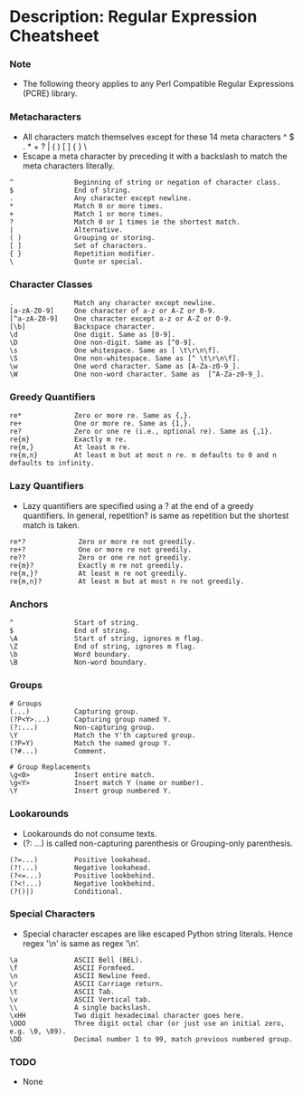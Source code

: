 # Description: Regular Expression Cheatsheet

### Note
* The following theory applies to any Perl Compatible Regular Expressions (PCRE) library.

### Metacharacters
* All characters match themselves except for these 14 meta characters ^ $ . * + ? | ( ) [ ] { } \ 
* Escape a meta character by preceding it with a backslash to match the meta characters literally.
```
^               Beginning of string or negation of character class.
$               End of string.
.               Any character except newline.
*               Match 0 or more times.
+               Match 1 or more times.
?               Match 0 or 1 times ie the shortest match.
|               Alternative.
( )             Grouping or storing.
[ ]             Set of characters.
{ }             Repetition modifier.
\               Quote or special.
```

### Character Classes
```
.               Match any character except newline.
[a-zA-Z0-9]     One character of a-z or A-Z or 0-9.
[^a-zA-Z0-9]	One character except a-z or A-Z or 0-9.
[\b]	        Backspace character.
\d              One digit. Same as [0-9].
\D              One non-digit. Same as [^0-9].
\s              One whitespace. Same as [ \t\r\n\f].
\S              One non-whitespace. Same as [^ \t\r\n\f].
\w              One word character. Same as [A-Za-z0-9_].
\W              One non-word character. Same as  [^A-Za-z0-9_].
```

### Greedy Quantifiers
```
re*             Zero or more re. Same as {,}.
re+             One or more re. Same as {1,}.
re?             Zero or one re (i.e., optional re). Same as {,1}.
re{m}           Exactly m re.
re{m,}          At least m re.
re{m,n}         At least m but at most n re. m defaults to 0 and n defaults to infinity. 
```

### Lazy Quantifiers
* Lazy quantifiers are specified using a ? at the end of a greedy quantifiers. In general, repetition? is same as 
  repetition but the shortest match is taken.
```
re*?             Zero or more re not greedily.
re+?             One or more re not greedily.
re??             Zero or one re not greedily. 
re{m}?           Exactly m re not greedily.
re{m,}?          At least m re not greedily.
re{m,n}?         At least m but at most n re not greedily. 
```

### Anchors
```
^               Start of string.
$               End of string.
\A              Start of string, ignores m flag.
\Z              End of string, ignores m flag.
\b              Word boundary.
\B              Non-word boundary.
```

### Groups
```
# Groups
(...)           Capturing group.
(?P<Y>...)      Capturing group named Y.
(?:...)         Non-capturing group.
\Y              Match the Y'th captured group.
(?P=Y)  	    Match the named group Y.
(?#...)         Comment.

# Group Replacements
\g<0>           Insert entire match.
\g<Y>           Insert match Y (name or number).
\Y              Insert group numbered Y.
```

### Lookarounds
* Lookarounds do not consume texts.
* (?: ...) is called non-capturing parenthesis or Grouping-only parenthesis.
```
(?=...)         Positive lookahead.
(?!...)         Negative lookahead.
(?<=...)        Positive lookbehind.
(?<!...)        Negative lookbehind.
(?()|)          Conditional.
```

### Special Characters
* Special character escapes are like escaped Python string literals. Hence regex '\n' is same as regex '\\n'.
```
\a              ASCII Bell (BEL).
\f              ASCII Formfeed.
\n              ASCII Newline feed.
\r              ASCII Carriage return.
\t              ASCII Tab.
\v              ASCII Vertical tab.
\\              A single backslash.
\xHH            Two digit hexadecimal character goes here.
\OOO            Three digit octal char (or just use an initial zero, e.g. \0, \09).
\DD             Decimal number 1 to 99, match previous numbered group.
```

### TODO
* None
